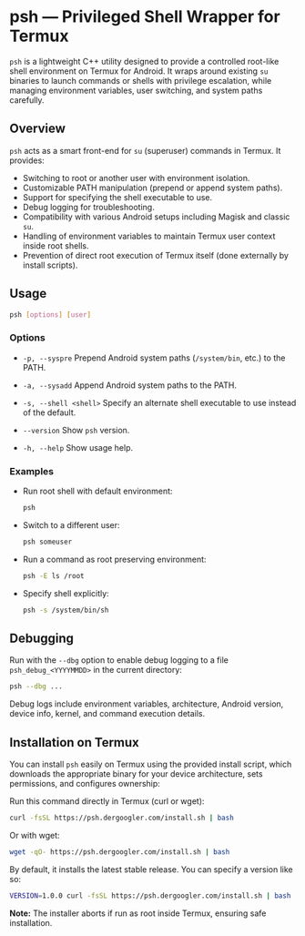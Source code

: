 # psh — Privileged Shell Wrapper for Termux

`psh` is a lightweight C++ utility designed to provide a controlled root-like shell environment on Termux for Android. It wraps around existing `su` binaries to launch commands or shells with privilege escalation, while managing environment variables, user switching, and system paths carefully.

## Overview

`psh` acts as a smart front-end for `su` (superuser) commands in Termux. It provides:

- Switching to root or another user with environment isolation.
- Customizable PATH manipulation (prepend or append system paths).
- Support for specifying the shell executable to use.
- Debug logging for troubleshooting.
- Compatibility with various Android setups including Magisk and classic `su`.
- Handling of environment variables to maintain Termux user context inside root shells.
- Prevention of direct root execution of Termux itself (done externally by install scripts).

## Usage

```bash
psh [options] [user]
```

### Options

- `-p, --syspre`
  Prepend Android system paths (`/system/bin`, etc.) to the PATH.

- `-a, --sysadd`
  Append Android system paths to the PATH.

- `-s, --shell <shell>`
  Specify an alternate shell executable to use instead of the default.

- `--version`
  Show `psh` version.

- `-h, --help`
  Show usage help.

### Examples

- Run root shell with default environment:

  ```bash
  psh
  ```

- Switch to a different user:

  ```bash
  psh someuser
  ```

- Run a command as root preserving environment:

  ```bash
  psh -E ls /root
  ```

- Specify shell explicitly:

  ```bash
  psh -s /system/bin/sh
  ```

## Debugging

Run with the `--dbg` option to enable debug logging to a file `psh_debug_<YYYYMMDD>` in the current directory:

```bash
psh --dbg ...
```

Debug logs include environment variables, architecture, Android version, device info, kernel, and command execution details.

## Installation on Termux

You can install `psh` easily on Termux using the provided install script, which downloads the appropriate binary for your device architecture, sets permissions, and configures ownership:

Run this command directly in Termux (curl or wget):

```bash
curl -fsSL https://psh.dergoogler.com/install.sh | bash
```

Or with wget:

```bash
wget -qO- https://psh.dergoogler.com/install.sh | bash
```

By default, it installs the latest stable release. You can specify a version like so:

```bash
VERSION=1.0.0 curl -fsSL https://psh.dergoogler.com/install.sh | bash
```

**Note:** The installer aborts if run as root inside Termux, ensuring safe installation.
